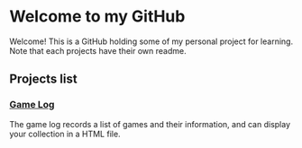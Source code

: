 # Welcome to my GitHub

Welcome! This is a GitHub holding some of my personal project for learning.
Note that each projects have their own readme.

## Projects list

### [Game Log](gamelog/README.md)
The game log records a list of games and their information, and can display your collection in a HTML file.
